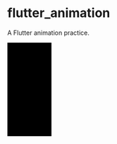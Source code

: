 # flutter_animation

A Flutter animation practice.

<img src="https://github.com/Shawn409631016/flutter_animation/blob/main/pic%26gif/takeOff.gif" width="100" />